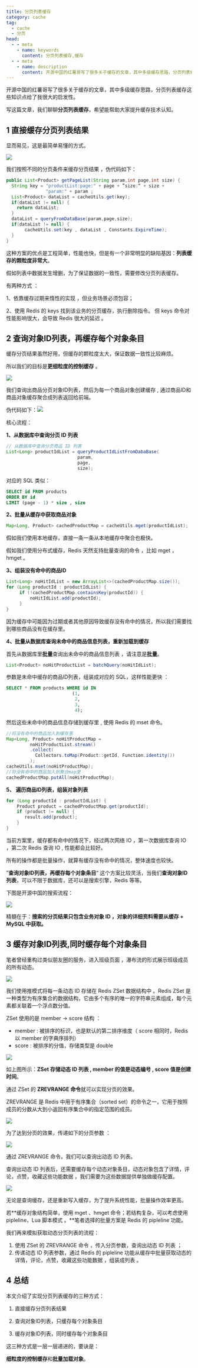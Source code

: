 ```yaml
---
title: 分页列表缓存
category: cache
tag:
  - cache 
  - 分页
head:
  - - meta
    - name: keywords
      content: 分页列表缓存,缓存
  - - meta
    - name: description
      content: 开源中国的红薯哥写了很多关于缓存的文章，其中多级缓存思路，分页列表缓存这些知识点给了我很大的启发性。
---
```

开源中国的红薯哥写了很多关于缓存的文章，其中多级缓存思路，分页列表缓存这些知识点给了我很大的启发性。

写这篇文章，我们聊聊**分页列表缓存**，希望能帮助大家提升缓存技术认知。

## 1 直接缓存分页列表结果

显而易见，这是最简单易懂的方式。

![](https://www.javayong.cn/pics/cache/2487169-20230523161536756-1162415241.png)

我们按照不同的分页条件来缓存分页结果 ，伪代码如下：

```java
public List<Product> getPageList(String param,int page,int size) {
  String key = "productList:page:" + page + ”size:“ + size + 
               "param:" + param ;
  List<Product> dataList = cacheUtils.get(key);
  if(dataList != null) {
    return dataList;
  }
  dataList = queryFromDataBase(param,page,size);
  if(dataList != null) {
       cacheUtils.set(key , dataList , Constants.ExpireTime);
  }
} 
```

这种方案的优点是工程简单，性能也快，但是有一个非常明显的缺陷基因：**列表缓存的颗粒度非常大**。 

假如列表中数据发生增删，为了保证数据的一致性，需要修改分页列表缓存。

有两种方式 ：

1、依靠缓存过期来惰性的实现 ，但业务场景必须包容；

2、使用 Redis 的 keys 找到该业务的分页缓存，执行删除指令。 但 keys 命令对性能影响很大，会导致 Redis 很大的延迟 。


## 2 查询对象ID列表，再缓存每个对象条目

缓存分页结果虽然好用，但缓存的颗粒度太大，保证数据一致性比较麻烦。

所以我们的目标是**更细粒度的控制缓存** 。

![](https://www.javayong.cn/pics/cache/2487169-20230523161535770-925522893.png)

我们查询出商品分页对象ID列表，然后为每一个商品对象创建缓存 ,  通过商品ID和商品对象缓存聚合成列表返回给前端。

伪代码如下：![](https://www.javayong.cn/pics/cache//2487169-20230523161536367-1808772045.png)

核心流程：

**1、从数据库中查询分页 ID 列表** 

```java
// 从数据库中查询分页商品 ID 列表
List<Long> productIdList = queryProductIdListFromDabaBase(
                           param, 
                           page, 
                           size);
```

对应的 SQL 类似：

```sql
SELECT id FROM products
ORDER BY id 
LIMIT (page - 1) * size , size 
```

**2、批量从缓存中获取商品对象** 

```java
Map<Long, Product> cachedProductMap = cacheUtils.mget(productIdList);
```

假如我们使用本地缓存，直接一条一条从本地缓存中聚合也极快。

假如我们使用分布式缓存，Redis 天然支持批量查询的命令 ，比如 mget ，hmget 。

**3、组装没有命中的商品ID** 

```java
List<Long> noHitIdList = new ArrayList<>(cachedProductMap.size());
for (Long productId : productIdList) {
     if (!cachedProductMap.containsKey(productId)) {
         noHitIdList.add(productId);
     }
}
```

因为缓存中可能因为过期或者其他原因导致缓存没有命中的情况，所以我们需要找到哪些商品没有在缓存里。

**4、批量从数据库查询未命中的商品信息列表，重新加载到缓存**

首先从数据库里**批量**查询出未命中的商品信息列表 ，请注意是**批量**。 

```java
List<Product> noHitProductList = batchQuery(noHitIdList);
```

参数是未命中缓存的商品ID列表，组装成对应的 SQL，这样性能更快 ：

```SQL
SELECT * FROM products WHERE id IN
                         (1,
                          2,
                          3,
                          4);
```

然后这些未命中的商品信息存储到缓存里 , 使用 Redis 的 mset 命令。

```java
//将没有命中的商品加入到缓存里
Map<Long, Product> noHitProductMap =
         noHitProductList.stream()
         .collect(
           Collectors.toMap(Product::getId, Function.identity())
         );
cacheUtils.mset(noHitProductMap);
//将没有命中的商品加入到聚合map里
cachedProductMap.putAll(noHitProductMap);
```

**5、 遍历商品ID列表，组装对象列表**

```java
for (Long productId : productIdList) {
    Product product = cachedProductMap.get(productId);
    if (product != null) {
       result.add(product);
    }
}
```

当前方案里，缓存都有命中的情况下，经过两次网络 IO ，第一次数据库查询 IO ，第二次 Redis 查询 IO ,  性能都会比较好。 

所有的操作都是批量操作，就算有缓存没有命中的情况，整体速度也较快。 

”**查询对象ID列表，再缓存每个对象条目**“ 这个方案比较灵活，当我们**查询对象ID列表**，可以不限于数据库，还可以是搜索引擎，Redis 等等。 

下图是开源中国的搜索流程：

![](https://www.javayong.cn/pics/cache/2487169-20230523161535579-752010347.png)

精髓在于：**搜索的分页结果只包含业务对象 ID  ，对象的详细资料需要从缓存 + MySQL 中获取。**

## 3 缓存对象ID列表,同时缓存每个对象条目

笔者曾经重构过类似朋友圈的服务，进入班级页面 ，瀑布流的形式展示班级成员的所有动态。

![](https://www.javayong.cn/pics/cache/2487169-20230523161536234-1479945726.png)

我们使用推模式将每一条动态 ID 存储在 Redis  ZSet 数据结构中 。Redis ZSet 是一种类型为有序集合的数据结构，它由多个有序的唯一的字符串元素组成，每个元素都关联着一个浮点数分值。

ZSet 使用的是 member -> score 结构 ：

- member : 被排序的标识，也是默认的第二排序维度（ score 相同时，Redis 以 member 的字典序排列）
- score : 被排序的分值，存储类型是 double 

![](https://www.javayong.cn/pics/cache/2487169-20230523161536124-570559847.png)

如上图所示：**ZSet 存储动态 ID 列表  ,  member 的值是动态编号 , score 值是创建时间**。

通过 ZSet 的 **ZREVRANGE 命令**就可以实现分页的效果。

ZREVRANGE 是 Redis 中用于有序集合（sorted set）的命令之一，它用于按照成员的分数从大到小返回有序集合中的指定范围的成员。

![](https://www.javayong.cn/pics/cache/2487169-20230523161535893-748949994.png)

为了达到分页的效果，传递如下的分页参数 ：

![](https://www.javayong.cn/pics/cache/2487169-20230523161535058-1294698241.png)

通过 ZREVRANGE 命令，我们可以查询出动态 ID 列表。

查询出动态 ID 列表后，还需要缓存每个动态对象条目，动态对象包含了详情，评论，点赞，收藏这些功能数据 ，我们需要为这些数据提供单独做缓存配置。

![](https://www.javayong.cn/pics/cache/2487169-20230523161536578-881577270.png)

无论是查询缓存，还是重新写入缓存，为了提升系统性能，批量操作效率更高。

若**缓存对象结构简单，使用 mget 、hmget 命令；若结构复杂，可以考虑使用 pipleline，Lua 脚本模式 。**笔者选择的批量方案是 Redis 的 pipleline 功能。 

我们再来模拟获取动态分页列表的流程：

1. 使用 ZSet 的 ZREVRANGE 命令 ，传入分页参数，查询出动态 ID 列表 ；
2. 传递动态 ID 列表参数，通过 Redis 的 pipleline 功能从缓存中批量获取动态的详情，评论，点赞，收藏这些功能数据 ，组装成列表 。

## 4 总结

本文介绍了实现分页列表缓存的三种方式：

1. 直接缓存分页列表结果

2. 查询对象ID列表，只缓存每个对象条目

3. 缓存对象ID列表，同时缓存每个对象条目

这三种方式是一层一层递进的，要诀是：

**细粒度的控制缓存**和**批量加载对象**。
